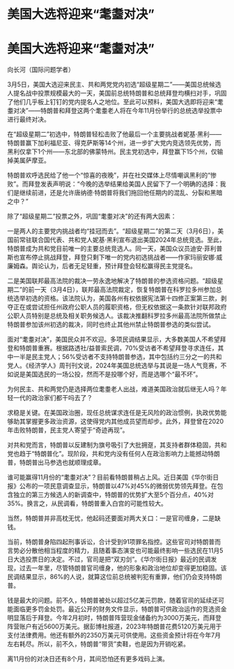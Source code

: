 # 美国大选将迎来“耄耋对决”

# 美国大选将迎来“耄耋对决”

向长河（国际问题学者）

3月5日，美国大选迎来民主、共和两党党内初选“超级星期二”——美国总统候选人提名战中投票规模最大的一天，美国前总统特朗普和总统拜登均横扫对手，巩固了他们几乎板上钉钉的党内提名人之地位。至此可以预料，美国大选即将迎来“耄耋对决”——特朗普和拜登这两个耄耋老人将在今年11月份举行的总统选举投票中进行最终对决。

在“超级星期二”初选中，特朗普轻松击败了他最后一个主要挑战者妮基·黑利——特朗普赢下加利福尼亚、得克萨斯等14个州，进一步扩大党内竞选领先优势，而黑利仅拿下1个州——东北部的佛蒙特州。民主党初选中，拜登赢下15个州，仅输掉美属萨摩亚。

特朗普欢呼选民给了他一个“惊喜的夜晚”，并在社交媒体上尽情嘲讽黑利的“惨败”。而拜登发表声明说：“今晚的选举结果给美国人民留下了一个明确的选择：我们是继续前进，还是允许唐纳德·特朗普将我们拖回他任期内的混乱、分裂和黑暗之中？”

除了“超级星期二”投票之外，巩固“耄耋对决”的还有两大因素：

一是两人的主要党内挑战者均“挂冠而去”。“超级星期二”的第二天（3月6日），美国前常驻联合国代表、共和党人妮基·黑利宣布退出美国2024年总统竞选。至此，特朗普成为共和党目前唯一的主要总统竞选人。同一天，美国众议员迪安·菲利普斯也宣布停止挑战拜登，拜登只剩下唯一的党内初选挑战者——作家玛丽安娜·威廉姆森。舆论认为，后者无足轻重，预计拜登会轻松赢得民主党提名。

二是美国联邦最高法院的裁决一劳永逸地解决了特朗普的参选资格问题。“超级星期二”的前一天（3月4日），联邦最高法院裁定，恢复特朗普在科罗拉多州参加总统选举初选的资格。该法院认为，美国各州有权依据宪法第十四修正案第三款，剥夺正在或尝试担任州政府公职人员的履职资格，但无权依据这一条款针对联邦政府公职人员特别是总统及相关职务候选人。该裁决推翻科罗拉多州最高法院所做禁止特朗普参加该州初选的裁决，同时也终止其他州禁止特朗普参选的类似尝试。

面对“耄耋对决”，美国民众并不欢迎。多项民调结果显示，大多数美国人不希望拜登和特朗普重赛。根据路透社/益普索民调，70%受访者不希望拜登寻求连任，其中一半是民主党人；56%受访者不支持特朗普参选，其中包括约三分之一的共和党人。《经济学人》周刊刊文说，2024年美国总统选举与其说是一场人气竞赛，不如说是美国选民的一场公投，然而不是投哪个好，而是选哪个“最不坏”。

为何民主、共和两党仍是选择两位耄耋老人出战，难道美国政治就后继无人吗？年轻一代的政治家们都干吗去了？

求稳是关键。在美国政治圈，现任总统谋求连任是无风险的政治惯例，执政优势能够助其掌握更多政治资源，这使得党内其他成员望而却步。此外，拜登曾在2020年击败特朗普，民主党人寄望于“奇迹再现”。

对共和党而言，特朗普以反建制为旗号吸引了大批拥趸，其支持者群体稳固，共和党也趋于“特朗普化”。现阶段，共和党内没有任何人在政治影响力上能撼动特朗普，特朗普出马参选也就顺理成章。

谁可能赢得11月份的“耄耋对决”？目前看特朗普稍占上风。近日美国《华尔街日报》公布的一项民意调查显示，特朗普以47%对45%的微弱优势领先拜登。在包含独立的第三方候选人的新调查中，特朗普的优势扩大至5个百分点，40%对35%。换言之，从民调看，特朗普重入白宫的可能性较大。

当然，特朗普并非高枕无忧，他起码还要面对两大关口：一是官司缠身，二是缺钱。

当前，特朗普身陷四起刑事诉讼，合计受到91项罪名指控。这些官司对特朗普而言势必分散他相当程度的精力，且随着事态演变也可能最终影响一些选民在11月5日大选投票日的决定。不过，官司是把“双刃剑”。《华尔街日报》最近的民调发现，过去一年里，尽管特朗普官司缠身，他的形象和政治地位却变得更加稳固。该民调结果显示，86%的人说，就算这位前总统被判犯有重罪，他们仍会支持特朗普。

钱是最大的问题。前不久，特朗普被处以超过5亿美元罚款，随着官司的延续还可能面临更多罚金处罚。最近公开的财务文件显示，特朗普可供政治运作的竞选资金明显落后于拜登。今年2月初时，特朗普阵营现金储备约为3000万美元，而拜登阵营账户有近5600万美元。据彭博社报道，2023年特朗普花费5120万美元用于支付法律费用。他还有额外的2350万美元可供使用。这些资金预计将在今年7月左右耗尽。所以，前不久，特朗普“带货”卖鞋，也是因为开销吃紧。

离11月份的对决日还有8个月，其间恐怕还有更多戏码上演。

